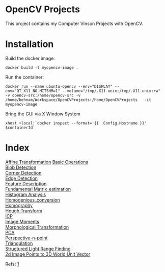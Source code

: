 # OpenCV Projects
This project contains my Computer Vinson Projects with OpenCV.

# Installation

Build the docker image:
```
docker build -t myopencv-image .
```

Run the container:
```
docker run --name ubuntu-opencv --env="DISPLAY" --env="QT_X11_NO_MITSHM=1" --volume="/tmp/.X11-unix:/tmp/.X11-unix:rw"  -v opencv-src:/home/opencv-src -v /home/behnam/Workspace/OpenCVProjects:/home/OpenCVProjects   -it myopencv-image
```

Bring the GUI via X Window System

```
xhost +local:`docker inspect --format='{{ .Config.Hostname }}' $containerId`
```

# Index
[Affine Transformation](src/affine_transformation.cpp)
[Basic Operations](src/basic_operations.cpp)    
[Blob Detection](src/blob_detection.cpp)    
[Corner Detection](src/corner_detection.cpp)    
[Edge Detection](docs/edge_detection.md)    
[Feature Description](src/feature_description.cpp)    
[Fundamental Matrix_estimation](src/fundamental_matrix_estimation.cpp)    
[Histogram Analysis](docs/histogram_analysis.md)    
[Homogenious_conversion](src/homogenious_conversion.cpp)    
[Homography](src/homography.cpp)    
[Hough Transform](src/hough_transform.cpp)    
[ICP](src/icp.cpp)    
[Image Moments](src/image_moments.cpp)    
[Morphological Transformation](src/morphological_transformation.cpp)    
[PCA](src/pca.cpp)    
[Perspective-n-point](src/perspective-n-point.cpp)    
[Triangulation](src/triangulation.cpp)  
[Structured Light Range Finding](src/structured_light_range_finding.cpp)  
[2d Image Points to 3D World Unit Vector](src/2d_image_point_to_3d_world_unit_vector.cpp)  

Refs: [1](https://github.com/spmallick/learnopencv/blob/master/README.md)  
